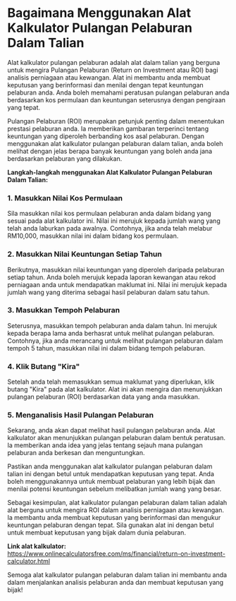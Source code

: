 Bagaimana Menggunakan Alat Kalkulator Pulangan Pelaburan Dalam Talian
=====================================================================

Alat kalkulator pulangan pelaburan adalah alat dalam talian yang berguna untuk mengira Pulangan Pelaburan (Return on Investment atau ROI) bagi analisis perniagaan atau kewangan. Alat ini membantu anda membuat keputusan yang berinformasi dan menilai dengan tepat keuntungan pelaburan anda. Anda boleh memahami peratusan pulangan pelaburan anda berdasarkan kos permulaan dan keuntungan seterusnya dengan pengiraan yang tepat.

Pulangan Pelaburan (ROI) merupakan petunjuk penting dalam menentukan prestasi pelaburan anda. Ia memberikan gambaran terperinci tentang keuntungan yang diperoleh berbanding kos asal pelaburan. Dengan menggunakan alat kalkulator pulangan pelaburan dalam talian, anda boleh melihat dengan jelas berapa banyak keuntungan yang boleh anda jana berdasarkan pelaburan yang dilakukan.

**Langkah-langkah menggunakan Alat Kalkulator Pulangan Pelaburan Dalam Talian:**

### 1. Masukkan Nilai Kos Permulaan

Sila masukkan nilai kos permulaan pelaburan anda dalam bidang yang sesuai pada alat kalkulator ini. Nilai ini merujuk kepada jumlah wang yang telah anda laburkan pada awalnya. Contohnya, jika anda telah melabur RM10,000, masukkan nilai ini dalam bidang kos permulaan.

### 2. Masukkan Nilai Keuntungan Setiap Tahun

Berikutnya, masukkan nilai keuntungan yang diperoleh daripada pelaburan setiap tahun. Anda boleh merujuk kepada laporan kewangan atau rekod perniagaan anda untuk mendapatkan maklumat ini. Nilai ini merujuk kepada jumlah wang yang diterima sebagai hasil pelaburan dalam satu tahun.

### 3. Masukkan Tempoh Pelaburan

Seterusnya, masukkan tempoh pelaburan anda dalam tahun. Ini merujuk kepada berapa lama anda berhasrat untuk melihat pulangan pelaburan. Contohnya, jika anda merancang untuk melihat pulangan pelaburan dalam tempoh 5 tahun, masukkan nilai ini dalam bidang tempoh pelaburan.

### 4. Klik Butang "Kira"

Setelah anda telah memasukkan semua maklumat yang diperlukan, klik butang "Kira" pada alat kalkulator. Alat ini akan mengira dan menunjukkan pulangan pelaburan (ROI) berdasarkan data yang anda masukkan.

### 5. Menganalisis Hasil Pulangan Pelaburan

Sekarang, anda akan dapat melihat hasil pulangan pelaburan anda. Alat kalkulator akan menunjukkan pulangan pelaburan dalam bentuk peratusan. Ia memberikan anda idea yang jelas tentang sejauh mana pulangan pelaburan anda berkesan dan menguntungkan.

Pastikan anda menggunakan alat kalkulator pulangan pelaburan dalam talian ini dengan betul untuk mendapatkan keputusan yang tepat. Anda boleh menggunakannya untuk membuat pelaburan yang lebih bijak dan menilai potensi keuntungan sebelum melibatkan jumlah wang yang besar.

Sebagai kesimpulan, alat kalkulator pulangan pelaburan dalam talian adalah alat berguna untuk mengira ROI dalam analisis perniagaan atau kewangan. Ia membantu anda membuat keputusan yang berinformasi dan mengukur keuntungan pelaburan dengan tepat. Sila gunakan alat ini dengan betul untuk membuat keputusan yang bijak dalam dunia pelaburan.

**Link alat kalkulator:** <https://www.onlinecalculatorsfree.com/ms/financial/return-on-investment-calculator.html>

Semoga alat kalkulator pulangan pelaburan dalam talian ini membantu anda dalam menjalankan analisis pelaburan anda dan membuat keputusan yang bijak!